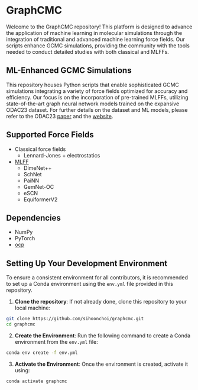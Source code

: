 # GraphCMC

Welcome to the GraphCMC repository! This platform is designed to advance the application of machine learning in molecular simulations through the integration of traditional and advanced machine learning force fields. Our scripts enhance GCMC simulations, providing the community with the tools needed to conduct detailed studies with both classical and MLFFs.

## ML-Enhanced GCMC Simulations
This repository houses Python scripts that enable sophisticated GCMC simulations integrating a variety of force fields optimized for accuracy and efficiency. Our focus is on the incorporation of pre-trained MLFFs, utilizing state-of-the-art graph neural network models trained on the expansive ODAC23 dataset. For further details on the dataset and ML models, please refer to the ODAC23 [paper](https://pubs.acs.org/doi/10.1021/acscentsci.3c01629) and the [website](https://open-dac.github.io/).

## Supported Force Fields
- Classical force fields
  - Lennard-Jones + electrostatics
- [MLFF](https://fair-chem.github.io/core/model_checkpoints.html#s2ef-models)
  - DimeNet++
  - SchNet
  - PaiNN
  - GemNet-OC
  - eSCN
  - EquiformerV2

## Dependencies
- NumPy
- PyTorch
- [ocp](https://github.com/Open-Catalyst-Project)

## Setting Up Your Development Environment

To ensure a consistent environment for all contributors, it is recommended to set up a Conda environment using the `env.yml` file provided in this repository.

1. **Clone the repository**: If not already done, clone this repository to your local machine:

```bash
git clone https://github.com/sihoonchoi/graphcmc.git
cd graphcmc
```

2. **Create the Environment**: Run the following command to create a Conda environment from the `env.yml` file:

```bash
conda env create -f env.yml
```

3. **Activate the Environment**: Once the environment is created, activate it using:

```bash
conda activate graphcmc
```
